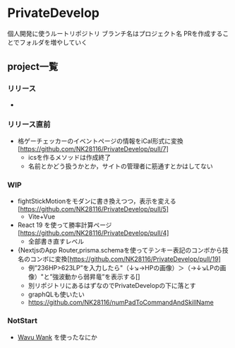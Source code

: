 # PrivateDevelop
個人開発に使うルートリポジトリ
ブランチ名はプロジェクト名
PRを作成することでフォルダを増やしていく


## project一覧
### リリース
- 
### リリース直前
- 格ゲーチェッカーのイベントページの情報をiCal形式に変換[https://github.com/NK28116/PrivateDevelop/pull/7]
  - icsを作るメソッドは作成終了
  - 名前とかどう扱うかとか，サイトの管理者に筋通すとかはしてない
### WIP
- fightStickMotionをモダンに書き換えつつ，表示を変える[https://github.com/NK28116/PrivateDevelop/pull/5]
  - Vite+Vue
- React 19 を使って勝率計算ページ[https://github.com/NK28116/PrivateDevelop/pull/4]
  - 全部書き直すレベル
- {NextjsのApp Router,prisma.schemaを使ってテンキー表記のコンボから技名のコンボに変換[https://github.com/NK28116/PrivateDevelop/pull/19]
  - 例”236HP>623LP”を入力したら"（↓↘️→HPの画像）＞（→↓↘︎LPの画像）"と”強波動から弱昇竜”を表示する[]
  - 別リポジトリにあるはずなのでPrivateDevelopの下に落とす
  - graphQLも使いたい
  - https://github.com/NK28116/numPadToCommandAndSkillName

### NotStart
- [Wavu Wank](https://wank.wavu.wiki) を使ったなにか 


